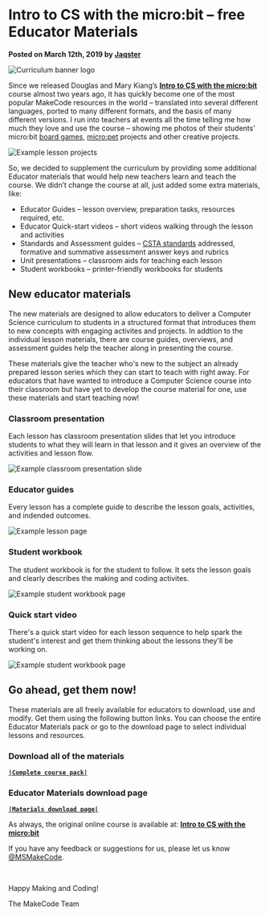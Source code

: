 # Intro to CS with the micro:bit – free Educator Materials

**Posted on March 12th, 2019 by [Jaqster](https://github.com/jaqster)**

![Curriculum banner logo](/static/blog/microbit/csintro-educator/curriculum-header.jpg)

Since we released Douglas and Mary Kiang’s **[Intro to CS with the micro:bit](https://makecode.microbit.org/courses/csintro)** course almost two years ago, it has quickly become one of the most popular MakeCode resources in the world – translated into several different languages, ported to many different formats, and the basis of many different versions. I run into teachers at events all the time telling me how much they love and use the course – showing me photos of their students’ micro:bit [board games](https://makecode.microbit.org/courses/csintro/conditionals/project#board-game-example), [micro:pet](https://makecode.microbit.org/courses/csintro/making/project) projects and other creative projects. 

![Example lesson projects](/static/blog/microbit/csintro-educator/project-examples.jpg)

So, we decided to supplement the curriculum by providing some additional Educator materials that would help new teachers learn and teach the course. We didn’t change the course at all, just added some extra materials, like:

* Educator Guides – lesson overview, preparation tasks, resources required, etc.
* Educator Quick-start videos – short videos walking through the lesson and activities
* Standards and Assessment guides – [CSTA standards](https://www.csteachers.org/page/standards) addressed, formative and summative assessment answer keys and rubrics
* Unit presentations – classroom aids for teaching each lesson
* Student workbooks – printer-friendly workbooks for students

## New educator materials

The new materials are designed to allow educators to deliver a Computer Science curriculum to students in a structured format that introduces them to new concepts with engaging activites and projects. In addtion to the individual lesson materials, there are course guides, overviews, and assessment guides help the teacher along in presenting the course.

These materials give the teacher who's new to the subject an already prepared lesson series which they can start to teach with right away. For educators that have wanted to introduce a Computer Science course into their classroom but have yet to develop the course material for one, use these materials and start teaching now!

### Classroom presentation

Each lesson has classroom presentation slides that let you introduce students to what they will learn in that lesson and it gives an overview of the activities and lesson flow.

![Example classroom presentation slide](/static/blog/microbit/csintro-educator/class-present-example.jpg)

### Educator guides

Every lesson has a complete guide to describe the lesson goals, activities, and indended outcomes.

![Example lesson page](/static/blog/microbit/csintro-educator/lesson-example.jpg)

### Student workbook

The student workbook is for the student to follow. It sets the lesson goals and clearly describes the making and coding activites.

![Example student workbook page](/static/blog/microbit/csintro-educator/workbook-example.jpg)

### Quick start video

There's a quick start video for each lesson sequence to help spark the student's interest and get them thinking about the lessons they'll be working on.

![Example student workbook page](/static/blog/microbit/csintro-educator/qs-video-example.gif)

## Go ahead, get them now!

These materials are all freely available for educators to download, use and modify. Get them using the following button links. You can choose the entire Educator Materials pack or go to the download page to select individual lessons and resources.

### Download all of the materials

**[`|Complete course pack|`](https://1drv.ms/u/s!AqsgsTyHBmRBhFofN7NDsaf1Y2DZ)**

### Educator Materials download page

**[`|Materials download page|`](https://makecode.microbit.org/courses/csintro-educator)**

As always, the original online course is available at: **[Intro to CS with the micro:bit](https://makecode.microbit.org/courses/csintro)**

If you have any feedback or suggestions for us, please let us know [@MSMakeCode](https://twitter.com/MSMakeCode).

<br/>

Happy Making and Coding!

The MakeCode Team
